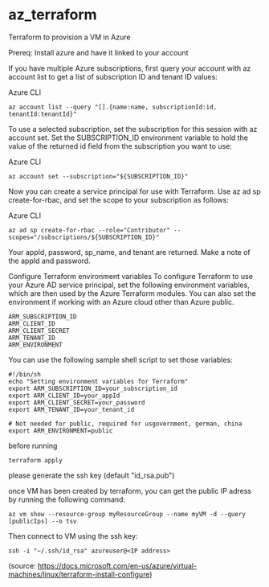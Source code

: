 # az_terraform
Terraform to provision a VM in Azure

Prereq: Install azure and have it linked to your account

If you have multiple Azure subscriptions, first query your account with az account list to get a list of subscription ID and tenant ID values:

Azure CLI

`az account list --query "[].{name:name, subscriptionId:id, tenantId:tenantId}"`

To use a selected subscription, set the subscription for this session with az account set. Set the SUBSCRIPTION_ID environment variable to hold the value of the returned id field from the subscription you want to use:

Azure CLI

`az account set --subscription="${SUBSCRIPTION_ID}"`

Now you can create a service principal for use with Terraform. Use az ad sp create-for-rbac, and set the scope to your subscription as follows:

Azure CLI

`az ad sp create-for-rbac --role="Contributor" --scopes="/subscriptions/${SUBSCRIPTION_ID}"`

Your appId, password, sp_name, and tenant are returned. Make a note of the appId and password.

Configure Terraform environment variables
To configure Terraform to use your Azure AD service principal, set the following environment variables, which are then used by the Azure Terraform modules. You can also set the environment if working with an Azure cloud other than Azure public.

```
ARM_SUBSCRIPTION_ID
ARM_CLIENT_ID
ARM_CLIENT_SECRET
ARM_TENANT_ID
ARM_ENVIRONMENT
```

You can use the following sample shell script to set those variables:

```
#!/bin/sh
echo "Setting environment variables for Terraform"
export ARM_SUBSCRIPTION_ID=your_subscription_id
export ARM_CLIENT_ID=your_appId
export ARM_CLIENT_SECRET=your_password
export ARM_TENANT_ID=your_tenant_id

# Not needed for public, required for usgovernment, german, china
export ARM_ENVIRONMENT=public
```

before running 

`terraform apply`

please generate the ssh key (default "id_rsa.pub")

once VM has been created by terraform, you can get the public IP adress by running the following command:

`az vm show --resource-group myResourceGroup --name myVM -d --query [publicIps] --o tsv`

Then connect to VM using the ssh key:

`ssh -i "~/.ssh/id_rsa" azureuser@<IP address>`

(source: https://docs.microsoft.com/en-us/azure/virtual-machines/linux/terraform-install-configure)
